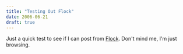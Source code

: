 ```yaml
---
title: "Testing Out Flock"
date: 2006-06-21
draft: true
---
```

Just a quick test to see if I can post from [Flock](https://web.archive.org/web/20070613015007/http://www.flock.com/). Don't mind me, I'm just browsing. 
